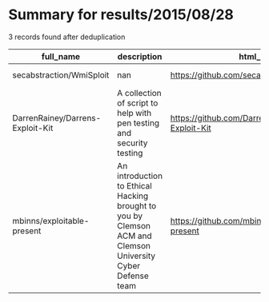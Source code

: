 
# Summary for results/2015/08/28
    
3 records found after deduplication

| full_name | description | html_url | matched_list | matched_count | pushed_at | size | stargazers_count | language | forks_count | vul_ids |
|----------------------------------|------------------------------------------------------------------------------------------------------------|-----------------------------------------------------|----------------|-----------------|---------------------------|--------|--------------------|------------|---------------|-----------|
| secabstraction/WmiSploit | nan | https://github.com/secabstraction/WmiSploit | ['sploit'] | 1 | 2015-08-28 23:56:00+00:00 | 157 | 158 | PowerShell | 37 | [] |
| DarrenRainey/Darrens-Exploit-Kit | A collection of script to help with pen testing and security testing | https://github.com/DarrenRainey/Darrens-Exploit-Kit | ['exploit'] | 1 | 2015-08-28 04:21:03+00:00 | 156 | 2 | Shell | 2 | [] |
| mbinns/exploitable-present | An introduction to Ethical Hacking brought to you by Clemson ACM and Clemson University Cyber Defense team | https://github.com/mbinns/exploitable-present | ['exploit'] | 1 | 2015-08-28 02:59:28+00:00 | 58 | 0 | Makefile | 0 | [] |
